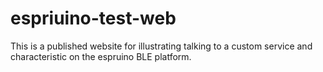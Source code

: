 # espriuino-test-web
This is a published website for illustrating talking to a custom service and characteristic on the espruino BLE platform.
